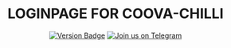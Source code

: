 <h1 align="center">
  LOGINPAGE FOR COOVA-CHILLI
</h1>
<div align="center">
  <a target="_blank" href="https://github.com/Maizil41/hotspotlogin/releases"><img src="https://img.shields.io/badge/Version-1.0-green?style=for-the-badge" alt="Version Badge"></a>
   <a target="_blank" href="https://t.me/mutiara_wrt"><img src="https://img.shields.io/badge/Telegram-Join%20Us-blue?style=for-the-badge&logo=telegram" alt="Join us on Telegram"></a>
</div>
